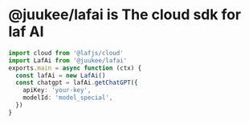 # @juukee/lafai is The cloud sdk for laf AI

```ts
import cloud from '@lafjs/cloud'
import LafAi from '@juukee/lafai'
exports.main = async function (ctx) {
  const lafAi = new LafAi()
  const chatgpt = lafAi.getChatGPT({
    apiKey: 'your-key',
    modelId: 'model_special',
  })
}
```
